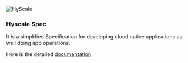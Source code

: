 ![HyScale](https://www.hyscale.io/wp-content/uploads/2019/01/hyscale-logo.png)

### Hyscale Spec

It is a simplified Specification for developing cloud native applications as well doing app operations.

Here is the detailed [documentation](docs/hyscale-spec-reference.md). 
